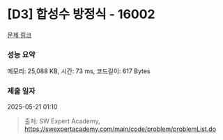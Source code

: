 # [D3] 합성수 방정식 - 16002 

[문제 링크](https://swexpertacademy.com/main/code/problem/problemDetail.do?contestProbId=AYYAGCNKPgIDFARc) 

### 성능 요약

메모리: 25,088 KB, 시간: 73 ms, 코드길이: 617 Bytes

### 제출 일자

2025-05-21 01:10



> 출처: SW Expert Academy, https://swexpertacademy.com/main/code/problem/problemList.do